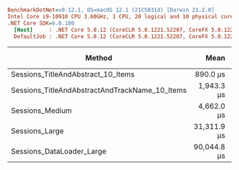 ``` ini

BenchmarkDotNet=v0.12.1, OS=macOS 12.1 (21C5031d) [Darwin 21.2.0]
Intel Core i9-10910 CPU 3.60GHz, 1 CPU, 20 logical and 10 physical cores
.NET Core SDK=6.0.100
  [Host]     : .NET Core 5.0.12 (CoreCLR 5.0.1221.52207, CoreFX 5.0.1221.52207), X64 RyuJIT
  DefaultJob : .NET Core 5.0.12 (CoreCLR 5.0.1221.52207, CoreFX 5.0.1221.52207), X64 RyuJIT


```
|                                         Method |        Mean |       Error |       StdDev |      Median | Rank |    Gen 0 |    Gen 1 | Gen 2 |  Allocated |
|----------------------------------------------- |------------:|------------:|-------------:|------------:|-----:|---------:|---------:|------:|-----------:|
|             Sessions_TitleAndAbstract_10_Items |    890.0 μs |    13.76 μs |     12.20 μs |    886.6 μs |    1 |   5.8594 |   0.9766 |     - |   60.21 KB |
| Sessions_TitleAndAbstractAndTrackName_10_Items |  1,943.3 μs |    33.19 μs |     31.04 μs |  1,930.9 μs |    2 |  11.7188 |        - |     - |  119.41 KB |
|                                Sessions_Medium |  4,662.0 μs |    93.19 μs |    142.30 μs |  4,641.1 μs |    3 |  70.3125 |  15.6250 |     - |  776.59 KB |
|                                 Sessions_Large | 31,311.9 μs | 4,137.37 μs | 11,601.64 μs | 27,508.0 μs |    4 | 125.0000 |        - |     - | 1810.69 KB |
|                      Sessions_DataLoader_Large | 90,044.8 μs | 7,863.17 μs | 21,657.45 μs | 86,870.0 μs |    5 | 333.3333 | 166.6667 |     - |  3759.6 KB |
